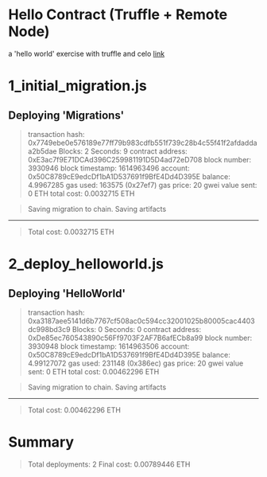 # Hello Contract (Truffle + Remote Node)
a 'hello world' exercise with truffle and celo [link](https://docs.celo.org/developer-guide/start/hello-contract-remote-node)



1_initial_migration.js
======================

   Deploying 'Migrations'
   ----------------------
   > transaction hash:    0x7749ebe0e576189e77ff79b983cdfb551f739c28b4c55f41f2afdaddaa2b5dae
   > Blocks: 2            Seconds: 9
   > contract address:    0xE3ac7f9E71DCAd396C259981191D5D4ad72eD708
   > block number:        3930946
   > block timestamp:     1614963496
   > account:             0x50C8789cE9edcDf1bA1D537691f9BfE4Dd4D395E
   > balance:             4.9967285
   > gas used:            163575 (0x27ef7)
   > gas price:           20 gwei
   > value sent:          0 ETH
   > total cost:          0.0032715 ETH


   > Saving migration to chain.
   > Saving artifacts
   -------------------------------------
   > Total cost:           0.0032715 ETH


2_deploy_helloworld.js
======================

   Deploying 'HelloWorld'
   ----------------------
   > transaction hash:    0xa3187aee5141d6b7767cf508ac0c594cc32001025b80005cac4403dc998bd3c9
   > Blocks: 0            Seconds: 0
   > contract address:    0xDe85ec760543890c56Ff9703F2AF7B6afECb8a99
   > block number:        3930948
   > block timestamp:     1614963506
   > account:             0x50C8789cE9edcDf1bA1D537691f9BfE4Dd4D395E
   > balance:             4.99127072
   > gas used:            231148 (0x386ec)
   > gas price:           20 gwei
   > value sent:          0 ETH
   > total cost:          0.00462296 ETH


   > Saving migration to chain.
   > Saving artifacts
   -------------------------------------
   > Total cost:          0.00462296 ETH


Summary
=======
> Total deployments:   2
> Final cost:          0.00789446 ETH